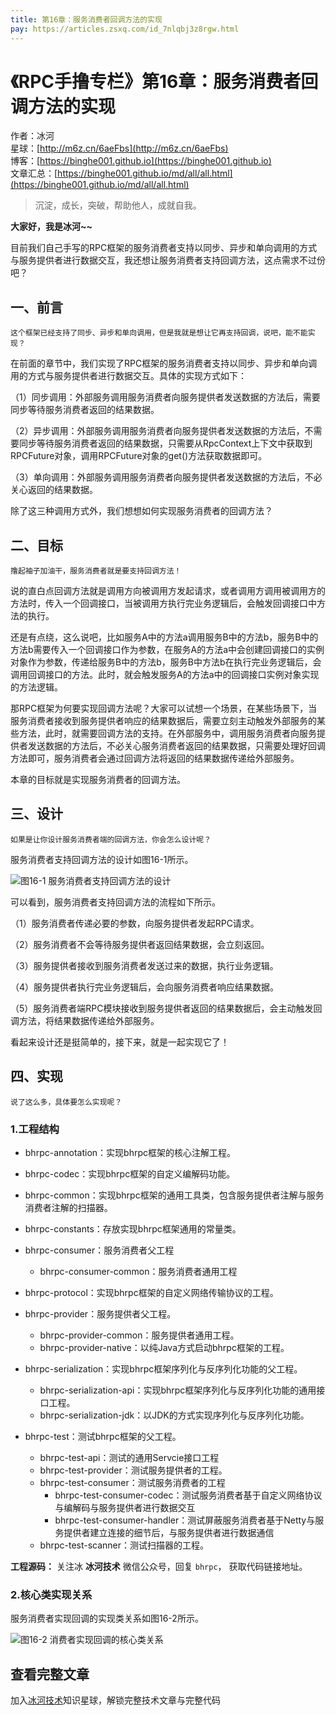 ```yaml
---
title: 第16章：服务消费者回调方法的实现
pay: https://articles.zsxq.com/id_7nlqbj3z8rgw.html
---
```


# 《RPC手撸专栏》第16章：服务消费者回调方法的实现

作者：冰河
<br/>星球：[http://m6z.cn/6aeFbs](http://m6z.cn/6aeFbs)
<br/>博客：[https://binghe001.github.io](https://binghe001.github.io)
<br/>文章汇总：[https://binghe001.github.io/md/all/all.html](https://binghe001.github.io/md/all/all.html)

> 沉淀，成长，突破，帮助他人，成就自我。

**大家好，我是冰河~~**

目前我们自己手写的RPC框架的服务消费者支持以同步、异步和单向调用的方式与服务提供者进行数据交互，我还想让服务消费者支持回调方法，这点需求不过份吧？

## 一、前言

`这个框架已经支持了同步、异步和单向调用，但是我就是想让它再支持回调，说吧，能不能实现？`

在前面的章节中，我们实现了RPC框架的服务消费者支持以同步、异步和单向调用的方式与服务提供者进行数据交互。具体的实现方式如下：

（1）同步调用：外部服务调用服务消费者向服务提供者发送数据的方法后，需要同步等待服务消费者返回的结果数据。

（2）异步调用：外部服务调用服务消费者向服务提供者发送数据的方法后，不需要同步等待服务消费者返回的结果数据，只需要从RpcContext上下文中获取到RPCFuture对象，调用RPCFuture对象的get()方法获取数据即可。

（3）单向调用：外部服务调用服务消费者向服务提供者发送数据的方法后，不必关心返回的结果数据。

除了这三种调用方式外，我们想想如何实现服务消费者的回调方法？

## 二、目标

`撸起袖子加油干，服务消费者就是要支持回调方法！`

说的直白点回调方法就是调用方向被调用方发起请求，或者调用方调用被调用方的方法时，传入一个回调接口，当被调用方执行完业务逻辑后，会触发回调接口中方法的执行。

还是有点绕，这么说吧，比如服务A中的方法a调用服务B中的方法b，服务B中的方法b需要传入一个回调接口作为参数，在服务A的方法a中会创建回调接口的实例对象作为参数，传递给服务B中的方法b，服务B中方法b在执行完业务逻辑后，会调用回调接口的方法。此时，就会触发服务A的方法a中的回调接口实例对象实现的方法逻辑。

那RPC框架为何要实现回调方法呢？大家可以试想一个场景，在某些场景下，当服务消费者接收到服务提供者响应的结果数据后，需要立刻主动触发外部服务的某些方法，此时，就需要回调方法的支持。在外部服务中，调用服务消费者向服务提供者发送数据的方法后，不必关心服务消费者返回的结果数据，只需要处理好回调方法即可，服务消费者会通过回调方法将返回的结果数据传递给外部服务。

本章的目标就是实现服务消费者的回调方法。

## 三、设计

`如果是让你设计服务消费者端的回调方法，你会怎么设计呢？`

服务消费者支持回调方法的设计如图16-1所示。

![图16-1 服务消费者支持回调方法的设计](https://binghe001.github.io/assets/images/middleware/rpc/rpc-2022-06-30-004.png)

可以看到，服务消费者支持回调方法的流程如下所示。

（1）服务消费者传递必要的参数，向服务提供者发起RPC请求。

（2）服务消费者不会等待服务提供者返回结果数据，会立刻返回。

（3）服务提供者接收到服务消费者发送过来的数据，执行业务逻辑。

（4）服务提供者执行完业务逻辑后，会向服务消费者响应结果数据。

（5）服务消费者端RPC模块接收到服务提供者返回的结果数据后，会主动触发回调方法，将结果数据传递给外部服务。

看起来设计还是挺简单的，接下来，就是一起实现它了！

## 四、实现

`说了这么多，具体要怎么实现呢？`

### 1.工程结构

* bhrpc-annotation：实现bhrpc框架的核心注解工程。
* bhrpc-codec：实现bhrpc框架的自定义编解码功能。
* bhrpc-common：实现bhrpc框架的通用工具类，包含服务提供者注解与服务消费者注解的扫描器。
* bhrpc-constants：存放实现bhrpc框架通用的常量类。
* bhrpc-consumer：服务消费者父工程
  - bhrpc-consumer-common：服务消费者通用工程
* bhrpc-protocol：实现bhrpc框架的自定义网络传输协议的工程。
* bhrpc-provider：服务提供者父工程。

  - bhrpc-provider-common：服务提供者通用工程。
  - bhrpc-provider-native：以纯Java方式启动bhrpc框架的工程。
* bhrpc-serialization：实现bhrpc框架序列化与反序列化功能的父工程。

  - bhrpc-serialization-api：实现bhrpc框架序列化与反序列化功能的通用接口工程。
  - bhrpc-serialization-jdk：以JDK的方式实现序列化与反序列化功能。
* bhrpc-test：测试bhrpc框架的父工程。

  - bhrpc-test-api：测试的通用Servcie接口工程
  - bhrpc-test-provider：测试服务提供者的工程。
  - bhrpc-test-consumer：测试服务消费者的工程
    - bhrpc-test-consumer-codec：测试服务消费者基于自定义网络协议与编解码与服务提供者进行数据交互
    - bhrpc-test-consumer-handler：测试屏蔽服务消费者基于Netty与服务提供者建立连接的细节后，与服务提供者进行数据通信
  - bhrpc-test-scanner：测试扫描器的工程。

**工程源码：** 关注冰 **冰河技术** 微信公众号，回复 `bhrpc`， 获取代码链接地址。

### 2.核心类实现关系

服务消费者实现回调的实现类关系如图16-2所示。

![图16-2 消费者实现回调的核心类关系](https://binghe001.github.io/assets/images/middleware/rpc/rpc-2022-10-12-001.png)

## 查看完整文章

加入[冰河技术](http://m6z.cn/6aeFbs)知识星球，解锁完整技术文章与完整代码